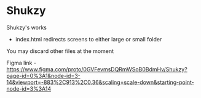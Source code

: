 # Shukzy
Shukzy's works

* index.html redirects screens to either large or small folder

You may discard other files at the moment

Figma link - https://www.figma.com/proto/0GVFevmsDQRmWSoB0BdmHv/Shukzy?page-id=0%3A1&node-id=3-14&viewport=-883%2C913%2C0.36&scaling=scale-down&starting-point-node-id=3%3A14
